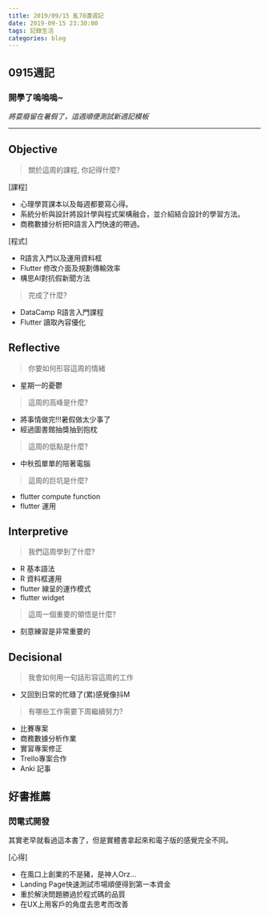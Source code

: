 ```yaml
---
title: 2019/09/15 亂78遭週記
date: 2019-09-15 23:30:00
tags: 記錄生活
categories: blog
---
```

## **0915週記**

### 開學了嗚嗚嗚~ 
*將耍廢留在暑假了，這週順便測試新週記模板*

---
<!-- more -->
## **Objective**

> 關於這周的課程, 你記得什麼?

[課程]
- 心理學買課本以及每週都要寫心得。
- 系統分析與設計將設計學與程式架構融合，並介紹結合設計的學習方法。
- 商務數據分析把R語言入門快速的帶過。

[程式]
- R語言入門以及運用資料框
- Flutter 修改介面及規劃傳輸效率
- 構思AI對抗假新聞方法

> 完成了什麼?

- DataCamp R語言入門課程
- Flutter 讀取內容優化


## **Reflective**

> 你要如何形容這周的情緒

* 星期一的憂鬱

> 這周的高峰是什麼?

* 將事情做完!!!暑假做太少事了
* 經過圖書館抽獎抽到抱枕

> 這周的低點是什麼?

* 中秋孤單單的陪著電腦

> 這周的巨坑是什麼?

* flutter compute function
* flutter 運用

## **Interpretive**

> 我們這周學到了什麼?

- R 基本語法
- R 資料框運用
- flutter 線呈的運作模式
- flutter widget

>這周一個重要的領悟是什麼?

* 刻意練習是非常重要的

## **Decisional**

> 我會如何用一句話形容這周的工作

* 又回到日常的忙碌了(累)感覺像抖M

> 有哪些工作需要下周繼續努力?

* 比賽專案
* 商務數據分析作業
* 實習專案修正
* Trello專案合作
* Anki 記事

## **好書推薦**
### 閃電式開發
其實老早就看過這本書了，但是實體書拿起來和電子版的感覺完全不同。

[心得]
- 在風口上創業的不是豬，是神人Orz...
- Landing Page快速測試市場順便得到第一本資金
- 重於解決問題勝過於程式碼的品質
- 在UX上用客戶的角度去思考而改善
